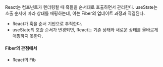 React는 컴포넌트가 렌더링될 때 훅들을 순서대로 호출하면서 관리한다.
useState는 호출 순서에 따라 상태를 매핑하는데, 이는 Fiber의 업데이트 과정과 직결된다.

- React가 훅을 순서 기반으로 추적한다.
- useState의 호출 순서가 변경되면, React는 기존 상태와 새로운 상태를 올바르게 매핑하지 못한다.

#### Fiber의 관점에서 

- React의 Fib